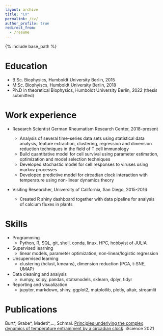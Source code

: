 ```yaml
---
layout: archive
title: "CV"
permalink: /cv/
author_profile: true
redirect_from:
  - /resume
---
```


{% include base_path %}

Education
======
* B.Sc. Biophysics, Humboldt University Berlin, 2015
* M.Sc. Biophyiscs, Humboldt University Berlin, 2018
* Ph.D in theoretical Biophysics, Humboldt University Berlin, 2022 (thesis submitted)

Work experience
======
* Research Scientist German Rheumatism Research Center, 2018-present
  * Analysis of several time-series data sets using statistical data analysis, feature extraction, clustering, regression and dimension reduction techniques in the field of T cell immunology
  * Build quantitative model for cell survival using parameter estimation, optimization and model selection techniques
  * Developed stochastic model for cell responses to viruses using markov processes
  * Developed predictive model for circadian clock interaction with temperature using non-linear dynamics theory

* Visiting Researcher, University of California, San Diego, 2015-2016
  * Created R shiny dashboard together with data pipeline for analysis of calcium fluxes in plants
  
Skills
======
* Programming
  * Python, R, SQL, git, shell, conda, linux, HPC, hobbyist of JULIA
* Supervised learning
  * linear models, parameter optimization, non-linear/logistic regression
* Unsupervised learning
  * clustering (hclust, kmeans), dimension reduction (PCA, t-SNE, UMAP)
* Data cleaning and analysis
  * numpy, scipy, pandas, statsmodels, sklearn, dplyr, tidyr
* Reporting and visualization
  * jupyter, markdown, shiny, ggplot2, matplotlib, plotly, altair, streamlit

Publications
======
Burt*, Grabe*, Madeti*,..., Schmal. [Principles underlying the complex dynamics of temperature entrainment by a circadian clock](https://www.cell.com/iscience/fulltext/S2589-0042(21)01341-9). iScience 2021